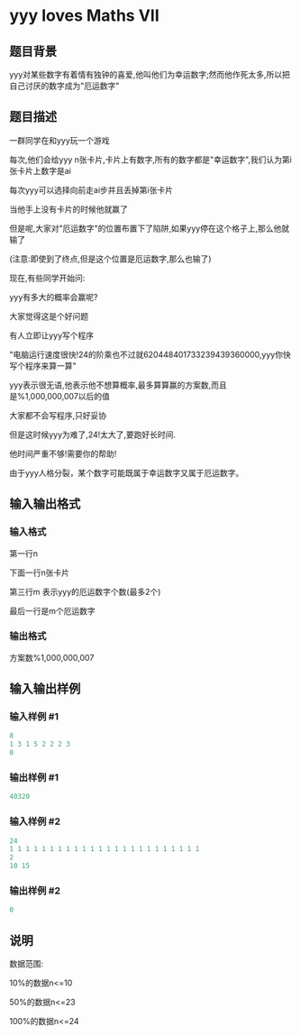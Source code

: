 # yyy loves Maths VII

## 题目背景

yyy对某些数字有着情有独钟的喜爱,他叫他们为幸运数字;然而他作死太多,所以把自己讨厌的数字成为"厄运数字"

## 题目描述

一群同学在和yyy玩一个游戏

每次,他们会给yyy n张卡片,卡片上有数字,所有的数字都是"幸运数字",我们认为第i张卡片上数字是ai

每次yyy可以选择向前走ai步并且丢掉第i张卡片

当他手上没有卡片的时候他就赢了

但是呢,大家对"厄运数字"的位置布置下了陷阱,如果yyy停在这个格子上,那么他就输了

(注意:即使到了终点,但是这个位置是厄运数字,那么也输了)

现在,有些同学开始问:

yyy有多大的概率会赢呢?

大家觉得这是个好问题

有人立即让yyy写个程序

"电脑运行速度很快!24的阶乘也不过就620448401733239439360000,yyy你快写个程序来算一算"

yyy表示很无语,他表示他不想算概率,最多算算赢的方案数,而且是%1,000,000,007以后的值

大家都不会写程序,只好妥协

但是这时候yyy为难了,24!太大了,要跑好长时间.

他时间严重不够!需要你的帮助!

由于yyy人格分裂，某个数字可能既属于幸运数字又属于厄运数字。

## 输入输出格式

### 输入格式

第一行n

下面一行n张卡片

第三行m 表示yyy的厄运数字个数(最多2个)

最后一行是m个厄运数字

### 输出格式

方案数%1,000,000,007

## 输入输出样例

### 输入样例 #1

```cpp
8
1 3 1 5 2 2 2 3
0
```


### 输出样例 #1

```cpp
40320
```


### 输入样例 #2

```cpp
24
1 1 1 1 1 1 1 1 1 1 1 1 1 1 1 1 1 1 1 1 1 1 1 1
2
10 15

```
### 输出样例 #2

```cpp
0
```


## 说明

数据范围:

10%的数据n<=10

50%的数据n<=23

100%的数据n<=24

